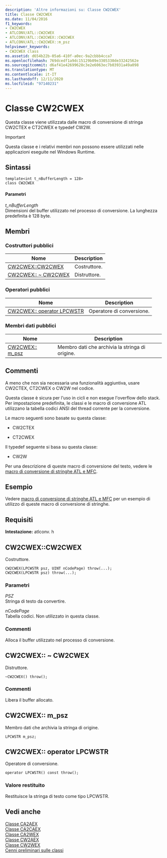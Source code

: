 ```yaml
---
description: 'Altre informazioni su: Classe CW2CWEX'
title: Classe CW2CWEX
ms.date: 11/04/2016
f1_keywords:
- CW2CWEX
- ATLCONV/ATL::CW2CWEX
- ATLCONV/ATL::CW2CWEX::CW2CWEX
- ATLCONV/ATL::CW2CWEX::m_psz
helpviewer_keywords:
- CW2CWEX class
ms.assetid: d654b22b-05a6-410f-a0ec-9a2cbbb4cca7
ms.openlocfilehash: 769dcedf1a9dc15129b09e3305330de33242562e
ms.sourcegitcommit: d6af41e42699628c3e2e6063ec7b03931a49a098
ms.translationtype: MT
ms.contentlocale: it-IT
ms.lasthandoff: 12/11/2020
ms.locfileid: "97140231"
---
```

# <a name="cw2cwex-class"></a>Classe CW2CWEX

Questa classe viene utilizzata dalle macro di conversione di stringa CW2CTEX e CT2CWEX e typedef CW2W.

> [!IMPORTANT]
> Questa classe e i relativi membri non possono essere utilizzati nelle applicazioni eseguite nel Windows Runtime.

## <a name="syntax"></a>Sintassi

```
template<int t_nBufferLength = 128>
class CW2CWEX
```

#### <a name="parameters"></a>Parametri

*t_nBufferLength*<br/>
Dimensioni del buffer utilizzato nel processo di conversione. La lunghezza predefinita è 128 byte.

## <a name="members"></a>Membri

### <a name="public-constructors"></a>Costruttori pubblici

|Nome|Description|
|----------|-----------------|
|[CW2CWEX::CW2CWEX](#cw2cwex)|Costruttore.|
|[CW2CWEX:: ~ CW2CWEX](#dtor)|Distruttore.|

### <a name="public-operators"></a>Operatori pubblici

|Nome|Description|
|----------|-----------------|
|[CW2CWEX:: operator LPCWSTR](#operator_lpcwstr)|Operatore di conversione.|

### <a name="public-data-members"></a>Membri dati pubblici

|Nome|Description|
|----------|-----------------|
|[CW2CWEX:: m_psz](#m_psz)|Membro dati che archivia la stringa di origine.|

## <a name="remarks"></a>Commenti

A meno che non sia necessaria una funzionalità aggiuntiva, usare CW2CTEX, CT2CWEX o CW2W nel codice.

Questa classe è sicura per l'uso in cicli e non esegue l'overflow dello stack. Per impostazione predefinita, le classi e le macro di conversione ATL utilizzano la tabella codici ANSI del thread corrente per la conversione.

Le macro seguenti sono basate su questa classe:

- CW2CTEX

- CT2CWEX

Il typedef seguente si basa su questa classe:

- CW2W

Per una descrizione di queste macro di conversione del testo, vedere le [macro di conversione di stringhe ATL e MFC](string-conversion-macros.md).

## <a name="example"></a>Esempio

Vedere [macro di conversione di stringhe ATL e MFC](string-conversion-macros.md) per un esempio di utilizzo di queste macro di conversione di stringhe.

## <a name="requirements"></a>Requisiti

**Intestazione:** atlconv. h

## <a name="cw2cwexcw2cwex"></a><a name="cw2cwex"></a> CW2CWEX::CW2CWEX

Costruttore.

```
CW2CWEX(LPCWSTR psz, UINT nCodePage) throw(...);
CW2CWEX(LPCWSTR psz) throw(...);
```

### <a name="parameters"></a>Parametri

*PSZ*<br/>
Stringa di testo da convertire.

*nCodePage*<br/>
Tabella codici. Non utilizzato in questa classe.

### <a name="remarks"></a>Commenti

Alloca il buffer utilizzato nel processo di conversione.

## <a name="cw2cwexcw2cwex"></a><a name="dtor"></a> CW2CWEX:: ~ CW2CWEX

Distruttore.

```
~CW2CWEX() throw();
```

### <a name="remarks"></a>Commenti

Libera il buffer allocato.

## <a name="cw2cwexm_psz"></a><a name="m_psz"></a> CW2CWEX:: m_psz

Membro dati che archivia la stringa di origine.

```
LPCWSTR m_psz;
```

## <a name="cw2cwexoperator-lpcwstr"></a><a name="operator_lpcwstr"></a> CW2CWEX:: operator LPCWSTR

Operatore di conversione.

```
operator LPCWSTR() const throw();
```

### <a name="return-value"></a>Valore restituito

Restituisce la stringa di testo come tipo LPCWSTR.

## <a name="see-also"></a>Vedi anche

[Classe CA2AEX](../../atl/reference/ca2aex-class.md)<br/>
[Classe CA2CAEX](../../atl/reference/ca2caex-class.md)<br/>
[Classe CA2WEX](../../atl/reference/ca2wex-class.md)<br/>
[Classe CW2AEX](../../atl/reference/cw2aex-class.md)<br/>
[Classe CW2WEX](../../atl/reference/cw2wex-class.md)<br/>
[Cenni preliminari sulle classi](../../atl/atl-class-overview.md)
